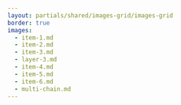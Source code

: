 ```yaml
---
layout: partials/shared/images-grid/images-grid
border: true
images:
  - item-1.md
  - item-2.md
  - item-3.md
  - layer-3.md
  - item-4.md
  - item-5.md
  - item-6.md
  - multi-chain.md
---
```

